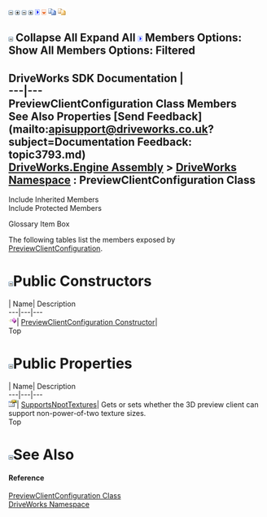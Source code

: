 ![](dotnetimages/collapse.gif) ![](dotnetimages/expand.gif) ![](dotnetimages/collapse.gif) ![](dotnetimages/expand.gif) ![](dotnetimages/drpdown.gif) ![](dotnetimages/drpdown_orange.gif) ![](dotnetimages/copycode.gif) ![](dotnetimages/copycodeHighlight.gif)

![](dotnetimages/collapse.gif) Collapse All Expand All ![](dotnetimages/drpdown.gif) Members Options: Show All  Members Options: Filtered   
---  
DriveWorks SDK Documentation  |   
---|---  
PreviewClientConfiguration Class Members   
See Also Properties [Send Feedback](mailto:apisupport@driveworks.co.uk?subject=Documentation Feedback: topic3793.md)  
[DriveWorks.Engine Assembly](topic2156.md) > [DriveWorks Namespace](topic2159.md) : PreviewClientConfiguration Class  
---  
  
Include Inherited Members    
Include Protected Members  


Glossary Item Box

The following tables list the members exposed by [PreviewClientConfiguration](topic3793.md).

# ![](dotnetimages/collapse.gif)Public Constructors

| Name| Description  
---|---|---  
![Public Constructor](dotnetimages/publicConstructor.gif)| [PreviewClientConfiguration Constructor](topic3799.md)|   
Top

# ![](dotnetimages/collapse.gif)Public Properties

| Name| Description  
---|---|---  
![Public Property](dotnetimages/publicProperty.gif)| [SupportsNpotTextures](topic3800.md)| Gets or sets whether the 3D preview client can support non-power-of-two texture sizes.   
Top

# ![](dotnetimages/collapse.gif)See Also

#### Reference

[PreviewClientConfiguration Class](topic3793.md)   
[DriveWorks Namespace](topic2159.md)


